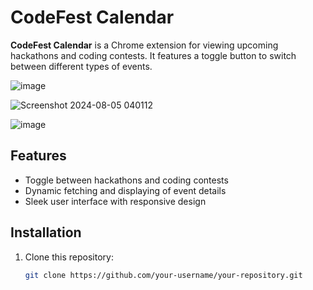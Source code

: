 # CodeFest Calendar

**CodeFest Calendar** is a Chrome extension for viewing upcoming hackathons and coding contests. It features a toggle button to switch between different types of events.



![image](https://github.com/user-attachments/assets/ff31b353-79d1-4ec2-9e6a-b6e96ec2aa56)

![Screenshot 2024-08-05 040112](https://github.com/user-attachments/assets/afafeec4-0fdc-4519-b6bf-d04f39e4090b)

![image](https://github.com/user-attachments/assets/adb7f87f-3c24-48ae-8320-fbe57b846a18)



## Features

- Toggle between hackathons and coding contests
- Dynamic fetching and displaying of event details
- Sleek user interface with responsive design

## Installation

1. Clone this repository:
   ```bash
   git clone https://github.com/your-username/your-repository.git
